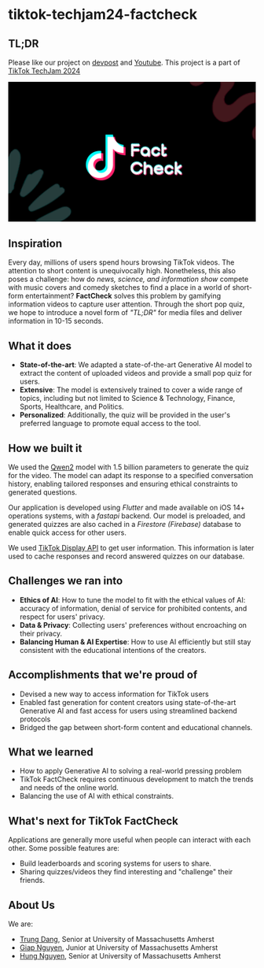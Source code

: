 # tiktok-techjam24-factcheck
## TL;DR
Please like our project on [devpost](https://devpost.com/software/tiktok-factcheck) and [Youtube](https://www.youtube.com/watch?v=Q88AerLjSpM). This project is a part of [TikTok TechJam 2024](https://tiktoktechjam2024.devpost.com/)

![logo](/assets/logo.png)


## Inspiration
Every day, millions of users spend hours browsing TikTok videos. The attention to short content is unequivocally high. Nonetheless, this also poses a challenge: how do _news, science, and information show_ compete with music covers and comedy sketches to find a place in a world of short-form entertainment? **FactCheck** solves this problem by gamifying information videos to capture user attention. Through the short pop quiz, we hope to introduce a novel form of _"TL;DR"_ for media files and deliver information in 10-15 seconds.

## What it does
- **State-of-the-art**: We adapted a state-of-the-art Generative AI model to extract the content of uploaded videos and provide a small pop quiz for users.  
- **Extensive**:  The model is extensively trained to cover a wide range of topics, including but not limited to Science & Technology, Finance, Sports, Healthcare, and Politics. 
- **Personalized**:  Additionally, the quiz will be provided in the user's preferred language to promote equal access to the tool.

## How we built it
We used the [Qwen2](https://huggingface.co/docs/transformers/en/model_doc/qwen2) model with 1.5 billion parameters to generate the quiz for the video.  The model can adapt its response to a specified conversation history, enabling tailored responses and ensuring ethical constraints to generated questions.

Our application is developed using _Flutter_ and made available on iOS 14+ operations systems, with a _fastapi_ backend. Our model is preloaded, and generated quizzes are also cached in a _Firestore (Firebase)_ database to enable quick access for other users. 

We used [TikTok Display API](https://developers.tiktok.com/doc/display-api-overview/) to get user information. This information is later used to cache responses and record answered quizzes on our database.

## Challenges we ran into
- **Ethics of AI**: How to tune the model to fit with the ethical values of AI: accuracy of information, denial of service for prohibited contents, and respect for users' privacy.
- **Data & Privacy**: Collecting users' preferences without encroaching on their privacy.
- **Balancing Human & AI Expertise**: How to use AI efficiently but still stay consistent with the educational intentions of the creators. 

## Accomplishments that we're proud of
- Devised a new way to access information for TikTok users
- Enabled fast generation for content creators using state-of-the-art Generative AI and fast access for users using streamlined backend protocols
- Bridged the gap between short-form content and educational channels.

## What we learned
- How to apply Generative AI to solving a real-world pressing problem
- TikTok FactCheck requires continuous development to match the trends and needs of the online world. 
- Balancing the use of AI with ethical constraints.

## What's next for TikTok FactCheck
Applications are generally more useful when people can interact with each other. Some possible features are:
- Build leaderboards and scoring systems for users to share.
- Sharing quizzes/videos they find interesting and "challenge" their friends.

## About Us
We are:
- [Trung Dang](https://github.com/dmtrung14), Senior at University of Massachusetts Amherst
- [Giap Nguyen](https://github.com/giaphoang), Junior at University of Massachusetts Amherst
- [Hung Nguyen](https://github.com/HungNT1st), Senior at University of Massachusetts Amherst
